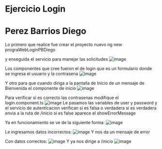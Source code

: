# Ejercicio Login
# Perez Barrios Diego

Lo primero que realice fue crear el proyecto nuevo
ng new prograWebLoginPBDiego

y enseguida el servicio para manejar las solicitudes
![image](https://github.com/user-attachments/assets/ede1f7be-5206-463b-b9df-a2e5fe8cd7e9)

Los componentes que cree fueron el de login que es un formulario donde se ingresa el usuario y la contrasena
![image](https://github.com/user-attachments/assets/382df62b-739a-4bae-b347-4c07048a814d)

Y otro para que cuando diriga a la pantalla de Inicio de un mensaje de Bienvenida el componente de inicio
![image](https://github.com/user-attachments/assets/650ff8e1-ffd3-4f84-b61e-d298a9f6e512)

Para verificar si es correcto las contrasenas modifique el login.component.ts
![image](https://github.com/user-attachments/assets/284d1967-94e9-42b3-8ac2-b330073124a3)
Le pasamos las variables de user y password y el servicio de autenticacion verifican si es falsa o verdadera si es verdadera envia a la ruta de /inicio si es false aparece el showErrorMessage

Ya en funcionamiento se ve de la siguiente forma:
![image](https://github.com/user-attachments/assets/75fafbfe-62ad-4519-a627-5d9d1c4facc3)

Le ingresamos datos incorrectos:
![image](https://github.com/user-attachments/assets/d4b6a5d0-fa74-4f17-99f0-42069c2a3fd4)
Y nos da un mensaje de error

Con datos correctos:
![image](https://github.com/user-attachments/assets/6f461295-d74c-49b7-ac61-346e6cf3326a)
Y ya nos dirige a /inicio
![image](https://github.com/user-attachments/assets/87950dac-7f9f-4c58-bd8e-c3548e36b6a3)

